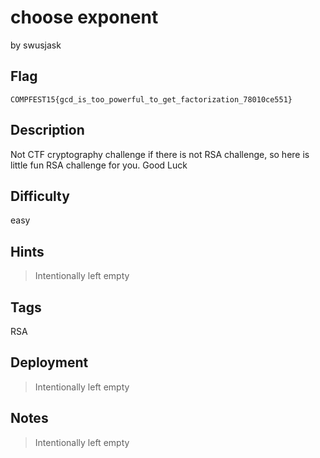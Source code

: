 # choose exponent

by swusjask

## Flag

```
COMPFEST15{gcd_is_too_powerful_to_get_factorization_78010ce551}
```

## Description
Not CTF cryptography challenge if there is not RSA challenge, so here is little fun RSA challenge for you. Good Luck

## Difficulty
easy

## Hints
> Intentionally left empty

## Tags
RSA

## Deployment
> Intentionally left empty

## Notes
> Intentionally left empty
